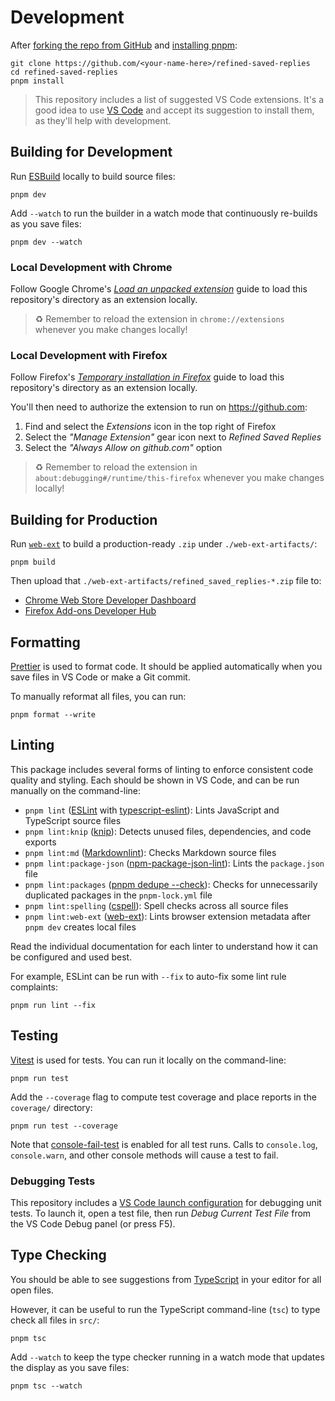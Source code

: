 # Development

After [forking the repo from GitHub](https://help.github.com/articles/fork-a-repo) and [installing pnpm](https://pnpm.io/installation):

```shell
git clone https://github.com/<your-name-here>/refined-saved-replies
cd refined-saved-replies
pnpm install
```

> This repository includes a list of suggested VS Code extensions.
> It's a good idea to use [VS Code](https://code.visualstudio.com) and accept its suggestion to install them, as they'll help with development.

## Building for Development

Run [ESBuild](https://esbuild.github.io) locally to build source files:

```shell
pnpm dev
```

Add `--watch` to run the builder in a watch mode that continuously re-builds as you save files:

```shell
pnpm dev --watch
```

### Local Development with Chrome

Follow Google Chrome's _[Load an unpacked extension](https://developer.chrome.com/docs/extensions/mv3/getstarted/#unpacked)_ guide to load this repository's directory as an extension locally.

> ♻️ Remember to reload the extension in `chrome://extensions` whenever you make changes locally!

### Local Development with Firefox

Follow Firefox's _[Temporary installation in Firefox](https://extensionworkshop.com/documentation/develop/temporary-installation-in-firefox/)_ guide to load this repository's directory as an extension locally.

You'll then need to authorize the extension to run on <https://github.com>:

1. Find and select the _Extensions_ icon in the top right of Firefox
2. Select the _"Manage Extension"_ gear icon next to _Refined Saved Replies_
3. Select the _"Always Allow on github.com"_ option

> ♻️ Remember to reload the extension in `about:debugging#/runtime/this-firefox` whenever you make changes locally!

## Building for Production

Run [`web-ext`](https://extensionworkshop.com) to build a production-ready `.zip` under `./web-ext-artifacts/`:

```shell
pnpm build
```

Then upload that `./web-ext-artifacts/refined_saved_replies-*.zip` file to:

- [Chrome Web Store Developer Dashboard](https://chrome.google.com/webstore/devconsole)
- [Firefox Add-ons Developer Hub](https://addons.mozilla.org/en-US/developers/addon/submit/distribution)

## Formatting

[Prettier](https://prettier.io) is used to format code.
It should be applied automatically when you save files in VS Code or make a Git commit.

To manually reformat all files, you can run:

```shell
pnpm format --write
```

## Linting

This package includes several forms of linting to enforce consistent code quality and styling.
Each should be shown in VS Code, and can be run manually on the command-line:

- `pnpm lint` ([ESLint](https://eslint.org) with [typescript-eslint](https://typescript-eslint.io)): Lints JavaScript and TypeScript source files
- `pnpm lint:knip` ([knip](https://github.com/webpro/knip)): Detects unused files, dependencies, and code exports
- `pnpm lint:md` ([Markdownlint](https://github.com/DavidAnson/markdownlint)): Checks Markdown source files
- `pnpm lint:package-json` ([npm-package-json-lint](https://npmpackagejsonlint.org/)): Lints the `package.json` file
- `pnpm lint:packages` ([pnpm dedupe --check](https://pnpm.io/cli/dedupe)): Checks for unnecessarily duplicated packages in the `pnpm-lock.yml` file
- `pnpm lint:spelling` ([cspell](https://cspell.org)): Spell checks across all source files
- `pnpm lint:web-ext` ([web-ext](https://extensionworkshop.com)): Lints browser extension metadata after `pnpm dev` creates local files

Read the individual documentation for each linter to understand how it can be configured and used best.

For example, ESLint can be run with `--fix` to auto-fix some lint rule complaints:

```shell
pnpm run lint --fix
```

## Testing

[Vitest](https://vitest.dev) is used for tests.
You can run it locally on the command-line:

```shell
pnpm run test
```

Add the `--coverage` flag to compute test coverage and place reports in the `coverage/` directory:

```shell
pnpm run test --coverage
```

Note that [console-fail-test](https://github.com/JoshuaKGoldberg/console-fail-test) is enabled for all test runs.
Calls to `console.log`, `console.warn`, and other console methods will cause a test to fail.

### Debugging Tests

This repository includes a [VS Code launch configuration](https://code.visualstudio.com/docs/editor/debugging) for debugging unit tests.
To launch it, open a test file, then run _Debug Current Test File_ from the VS Code Debug panel (or press F5).

## Type Checking

You should be able to see suggestions from [TypeScript](https://typescriptlang.org) in your editor for all open files.

However, it can be useful to run the TypeScript command-line (`tsc`) to type check all files in `src/`:

```shell
pnpm tsc
```

Add `--watch` to keep the type checker running in a watch mode that updates the display as you save files:

```shell
pnpm tsc --watch
```
